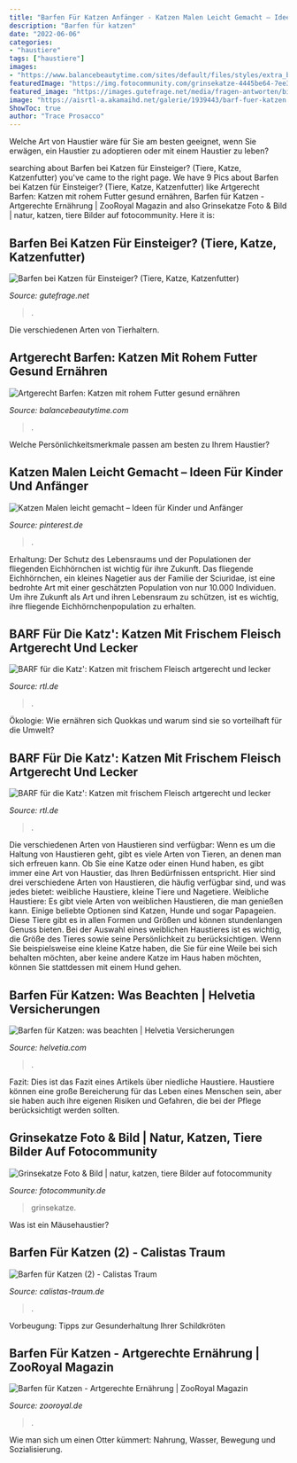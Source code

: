 ```yaml
---
title: "Barfen Für Katzen Anfänger - Katzen Malen Leicht Gemacht – Ideen Für Kinder Und Anfänger"
description: "Barfen für katzen"
date: "2022-06-06"
categories:
- "haustiere"
tags: ["haustiere"]
images:
- "https://www.balancebeautytime.com/sites/default/files/styles/extra_big_content/public/paragraphs/imagecontent/mediaelements/katze-frisst.jpg?itok=j2l6c-iq"
featuredImage: "https://img.fotocommunity.com/grinsekatze-4445be64-7ee3-467a-babd-332f5ab3d655.jpg?height=1000"
featured_image: "https://images.gutefrage.net/media/fragen-antworten/bilder/331010842/0_full.jpg?v=1576330457000"
image: "https://aisrtl-a.akamaihd.net/galerie/1939443/barf-fuer-katzen.jpg"
ShowToc: true
author: "Trace Prosacco"
---
```



Welche Art von Haustier wäre für Sie am besten geeignet, wenn Sie erwägen, ein Haustier zu adoptieren oder mit einem Haustier zu leben?

	

		
searching about Barfen bei Katzen für Einsteiger? (Tiere, Katze, Katzenfutter) you've came to the right page. We have 9 Pics about Barfen bei Katzen für Einsteiger? (Tiere, Katze, Katzenfutter) like Artgerecht Barfen: Katzen mit rohem Futter gesund ernähren, Barfen für Katzen - Artgerechte Ernährung | ZooRoyal Magazin and also Grinsekatze Foto &amp; Bild | natur, katzen, tiere Bilder auf fotocommunity. Here it is:
		
    
## Barfen Bei Katzen Für Einsteiger? (Tiere, Katze, Katzenfutter)

<img loading=lazy src="https://images.gutefrage.net/media/fragen-antworten/bilder/331010842/0_full.jpg?v=1576330457000" onerror="this.onerror=null;this.src='https://tse1.mm.bing.net/th?id=OIP.rKgJAAD_bG35rprUFo_ZYgHaJ4&amp;pid=15.1';" alt="Barfen bei Katzen für Einsteiger? (Tiere, Katze, Katzenfutter)">

_Source: gutefrage.net_

>. 

	

Die verschiedenen Arten von Tierhaltern.

    
## Artgerecht Barfen: Katzen Mit Rohem Futter Gesund Ernähren

<img loading=lazy src="https://www.balancebeautytime.com/sites/default/files/styles/extra_big_content/public/paragraphs/imagecontent/mediaelements/katze-frisst.jpg?itok=j2l6c-iq" onerror="this.onerror=null;this.src='https://tse3.mm.bing.net/th?id=OIP.gO3qdd0_Fk6sjoj4_9O3oQHaE8&amp;pid=15.1';" alt="Artgerecht Barfen: Katzen mit rohem Futter gesund ernähren">

_Source: balancebeautytime.com_

>. 

	

Welche Persönlichkeitsmerkmale passen am besten zu Ihrem Haustier?

    
## Katzen Malen Leicht Gemacht – Ideen Für Kinder Und Anfänger

<img loading=lazy src="https://i.pinimg.com/736x/70/81/1e/70811e1916ca38a30fe68bca53347932.jpg" onerror="this.onerror=null;this.src='https://tse3.mm.bing.net/th?id=OIP.Skx5UlkfPRpXkA6MkjpHOwHaKe&amp;pid=15.1';" alt="Katzen Malen leicht gemacht – Ideen für Kinder und Anfänger">

_Source: pinterest.de_

>. 

	

Erhaltung: Der Schutz des Lebensraums und der Populationen der fliegenden Eichhörnchen ist wichtig für ihre Zukunft.
Das fliegende Eichhörnchen, ein kleines Nagetier aus der Familie der Sciuridae, ist eine bedrohte Art mit einer geschätzten Population von nur 10.000 Individuen. Um ihre Zukunft als Art und ihren Lebensraum zu schützen, ist es wichtig, ihre fliegende Eichhörnchenpopulation zu erhalten.

    
## BARF Für Die Katz&#039;: Katzen Mit Frischem Fleisch Artgerecht Und Lecker

<img loading=lazy src="https://aisrtl-a.akamaihd.net/galerie/1939439/barf-fuer-katzen.jpg" onerror="this.onerror=null;this.src='https://tse3.mm.bing.net/th?id=OIP.ocJgDsB1UzJQ29c6hAa64wAAAA&amp;pid=15.1';" alt="BARF für die Katz&#039;: Katzen mit frischem Fleisch artgerecht und lecker">

_Source: rtl.de_

>. 

	

Ökologie: Wie ernähren sich Quokkas und warum sind sie so vorteilhaft für die Umwelt?

    
## BARF Für Die Katz&#039;: Katzen Mit Frischem Fleisch Artgerecht Und Lecker

<img loading=lazy src="https://aisrtl-a.akamaihd.net/galerie/1939443/barf-fuer-katzen.jpg" onerror="this.onerror=null;this.src='https://tse3.mm.bing.net/th?id=OIP.NEVYUCTn879vepCj_4XdPQAAAA&amp;pid=15.1';" alt="BARF für die Katz&#039;: Katzen mit frischem Fleisch artgerecht und lecker">

_Source: rtl.de_

>. 

	

Die verschiedenen Arten von Haustieren sind verfügbar:
Wenn es um die Haltung von Haustieren geht, gibt es viele Arten von Tieren, an denen man sich erfreuen kann. Ob Sie eine Katze oder einen Hund haben, es gibt immer eine Art von Haustier, das Ihren Bedürfnissen entspricht. Hier sind drei verschiedene Arten von Haustieren, die häufig verfügbar sind, und was jedes bietet: weibliche Haustiere, kleine Tiere und Nagetiere.
Weibliche Haustiere: Es gibt viele Arten von weiblichen Haustieren, die man genießen kann. Einige beliebte Optionen sind Katzen, Hunde und sogar Papageien. Diese Tiere gibt es in allen Formen und Größen und können stundenlangen Genuss bieten. Bei der Auswahl eines weiblichen Haustieres ist es wichtig, die Größe des Tieres sowie seine Persönlichkeit zu berücksichtigen. Wenn Sie beispielsweise eine kleine Katze haben, die Sie für eine Weile bei sich behalten möchten, aber keine andere Katze im Haus haben möchten, können Sie stattdessen mit einem Hund gehen.

    
## Barfen Für Katzen: Was Beachten | Helvetia Versicherungen

<img loading=lazy src="https://www.helvetia.com/de/web/de/ratgeber/tiere/katzen/katzenversicherung/barfen-katze/_jcr_content/storyparsys-01/textmedia_1852082341/image.1602761972770.transform-fp/1440x810/katzen-ausgewogen-barfen.png" onerror="this.onerror=null;this.src='https://tse4.mm.bing.net/th?id=OIP.Itr39cfjGn3Gk1I5qKDsogHaEK&amp;pid=15.1';" alt="Barfen für Katzen: was beachten | Helvetia Versicherungen">

_Source: helvetia.com_

>. 

	

Fazit:
Dies ist das Fazit eines Artikels über niedliche Haustiere. Haustiere können eine große Bereicherung für das Leben eines Menschen sein, aber sie haben auch ihre eigenen Risiken und Gefahren, die bei der Pflege berücksichtigt werden sollten.

    
## Grinsekatze Foto &amp; Bild | Natur, Katzen, Tiere Bilder Auf Fotocommunity

<img loading=lazy src="https://img.fotocommunity.com/grinsekatze-4445be64-7ee3-467a-babd-332f5ab3d655.jpg?height=1000" onerror="this.onerror=null;this.src='https://tse1.mm.bing.net/th?id=OIP.Gbmsy92XPqf4Fw1JLcX8YwHaHa&amp;pid=15.1';" alt="Grinsekatze Foto &amp; Bild | natur, katzen, tiere Bilder auf fotocommunity">

_Source: fotocommunity.de_

>grinsekatze. 

	

Was ist ein Mäusehaustier?

    
## Barfen Für Katzen (2) - Calistas Traum

<img loading=lazy src="https://calistas-traum.de/wp-content/uploads/Barfen-für-Katzen-2.jpg" onerror="this.onerror=null;this.src='https://tse3.mm.bing.net/th?id=OIP.2K6wPjTTl-Ok4e7LdhhNfwHaKf&amp;pid=15.1';" alt="Barfen für Katzen (2) - Calistas Traum">

_Source: calistas-traum.de_

>. 

	

Vorbeugung: Tipps zur Gesunderhaltung Ihrer Schildkröten

    
## Barfen Für Katzen - Artgerechte Ernährung | ZooRoyal Magazin

<img loading=lazy src="http://www.zooroyal.de/magazin/wp-content/uploads/2014/12/barf-katze-760x560.jpg" onerror="this.onerror=null;this.src='https://tse2.mm.bing.net/th?id=OIP._yaE5zkb_7p3MID6SzBSmgHaFd&amp;pid=15.1';" alt="Barfen für Katzen - Artgerechte Ernährung | ZooRoyal Magazin">

_Source: zooroyal.de_

>. 

	

Wie man sich um einen Otter kümmert: Nahrung, Wasser, Bewegung und Sozialisierung.

